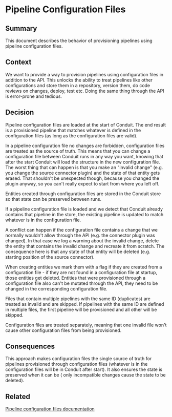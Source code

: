 # Pipeline Configuration Files

## Summary

This document describes the behavior of provisioning pipelines using pipeline
configuration files.

## Context

We want to provide a way to provision pipelines using configuration files in
addition to the API. This unlocks the ability to treat pipelines like other
configurations and store them in a repository, version them, do code reviews on
changes, deploy, test etc. Doing the same thing through the API is error-prone
and tedious.

## Decision

Pipeline configuration files are loaded at the start of Conduit. The end result
is a provisioned pipeline that matches whatever is defined in the configuration
files (as long as the configuration files are valid).

In a pipeline configuration file no changes are forbidden, configuration files
are treated as the source of truth. This means that you can change a
configuration file between Conduit runs in any way you want, knowing that after
the start Conduit will load the structure in the new configuration file. The
worst thing that can happen is that you make an "invalid change" (e.g. you
change the source connector plugin) and the state of that entity gets erased.
That shouldn't be unexpected though, because you changed the plugin anyway, so
you can't really expect to start from where you left off.

Entities created through configuration files are stored in the Conduit store so
that state can be preserved between runs.

If a pipeline configuration file is loaded and we detect that Conduit already
contains that pipeline in the store, the existing pipeline is updated to match
whatever is in the configuration file.

A conflict can happen if the configuration file contains a change that we
normally wouldn't allow through the API (e.g. the connector plugin was changed).
In that case we log a warning about the invalid change, delete the entity that
contains the invalid change and recreate it from scratch. The consequence here
is that any state of that entity will be deleted (e.g. starting position of the
source connector).

When creating entities we mark them with a flag if they are created from a
configuration file - if they are not found in a configuration file at startup,
those entities get deleted. Entities that were provisioned through a
configuration file also can't be mutated through the API, they need to be
changed in the corresponding configuration file.

Files that contain multiple pipelines with the same ID (duplicates) are treated
as invalid and are skipped. If pipelines with the same ID are defined in
multiple files, the first pipeline will be provisioned and all other will be
skipped.

Configuration files are treated separately, meaning that one invalid file won't
cause other configuration files from being provisioned.

## Consequences

This approach makes configuration files the single source of truth for pipelines
provisioned through configuration files (whatever is in the configuration files
will be in Conduit after start). It also ensures the state is preserved when it
can be ( only incompatible changes cause the state to be deleted).

## Related

[Pipeline configuration files documentation](../pipeline_configuration_files.md)
